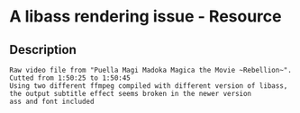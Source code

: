 # A libass rendering issue - Resource

Description
------

    Raw video file from "Puella Magi Madoka Magica the Movie ~Rebellion~". Cutted from 1:50:25 to 1:50:45
    Using two different ffmpeg compiled with different version of libass, the output subtitle effect seems broken in the newer version
    ass and font included
